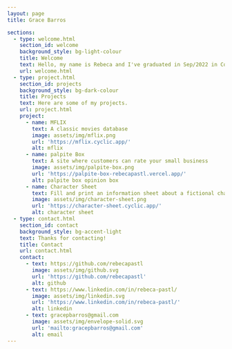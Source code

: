 ```yaml
---
layout: page
title: Grace Barros

sections:
  - type: welcome.html
    section_id: welcome
    background_style: bg-light-colour
    title: Welcome
    text: Hello, my name is Rebeca and I've graduated in Sep/2022 in Computer Studies at Langara College. Take a look at my <a href="https://github.com/gracepbarros"> github</a> and see some of my repos.
    url: welcome.html
  - type: project.html
    section_id: projects
    background_style: bg-dark-colour
    title: Projects
    text: Here are some of my projects.
    url: project.html
    project:
      - name: MFLIX
        text: A classic movies database
        image: assets/img/mflix.png
        url: 'https://mflix.cyclic.app/'
        alt: mflix
      - name: palpite Box
        text: A site where customers can rate your small business
        image: assets/img/palpite-box.png
        url: 'https://palpite-box-rebecapastl.vercel.app/'
        alt: palpite box opinion box
      - name: Character Sheet
        text: Fill and print an information sheet about a fictional character.
        image: assets/img/character-sheet.png
        url: 'https://character-sheet.cyclic.app/'
        alt: character sheet
  - type: contact.html
    section_id: contact
    background_style: bg-accent-light
    text: Thanks for contacting!
    title: Contact
    url: contact.html
    contact:
      - text: https://github.com/rebecapastl
        image: assets/img/github.svg
        url: 'https://github.com/rebecapastl'
        alt: github
      - text: https://www.linkedin.com/in/rebeca-pastl/
        image: assets/img/linkedin.svg
        url: 'https://www.linkedin.com/in/rebeca-pastl/'
        alt: linkedin
      - text: gracepbarros@gmail.com
        image: assets/img/envelope-solid.svg
        url: 'mailto:gracepbarros@gmail.com'
        alt: email
---
```

